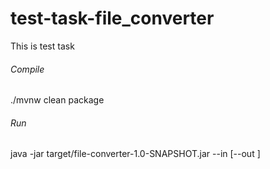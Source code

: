 # test-task-file_converter
This is test task

###### Compile
./mvnw clean package

###### Run
java -jar target/file-converter-1.0-SNAPSHOT.jar --in <input-csv-file> [--out <output-json-file>]
